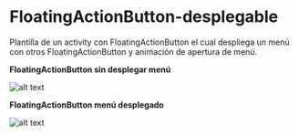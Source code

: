 # FloatingActionButton-desplegable

Plantilla de un activity con FloatingActionButton el cual despliega un menú con otros FloatingActionButton y animación de apertura de menú.

**FloatingActionButton sin desplegar menú**

![alt text](https://github.com/damace/FloatingActionButton-desplegable/blob/master/FloatingActionButtonMenuDesplegable/menu.jpeg)

**FloatingActionButton menú desplegado**

![alt text](https://github.com/damace/FloatingActionButton-desplegable/blob/master/FloatingActionButtonMenuDesplegable/menu_desplagado.jpeg)


